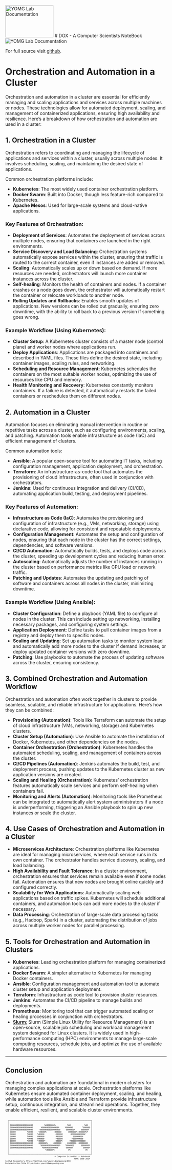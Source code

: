 <img src="../dox.png" width="150" height="100" alt="YOMG Lab Documentation">
# DOX - A Computer Scientists NoteBook

<img src="../image_2024-10-10_191913072.png"  alt="YOMG Lab Documentation">

For full source visit [github](https://github.com/youroldmangaming/DOX.git).


# Orchestration and Automation in a Cluster

Orchestration and automation in a cluster are essential for efficiently managing and scaling applications and services across multiple machines or nodes. These technologies allow for automated deployment, scaling, and management of containerized applications, ensuring high availability and resilience. Here’s a breakdown of how orchestration and automation are used in a cluster:

## 1. Orchestration in a Cluster

Orchestration refers to coordinating and managing the lifecycle of applications and services within a cluster, usually across multiple nodes. It involves scheduling, scaling, and maintaining the desired state of applications.

Common orchestration platforms include:
- **Kubernetes**: The most widely used container orchestration platform.
- **Docker Swarm**: Built into Docker, though less feature-rich compared to Kubernetes.
- **Apache Mesos**: Used for large-scale systems and cloud-native applications.

### Key Features of Orchestration:
- **Deployment of Services**: Automates the deployment of services across multiple nodes, ensuring that containers are launched in the right environments.
- **Service Discovery and Load Balancing**: Orchestration systems automatically expose services within the cluster, ensuring that traffic is routed to the correct container, even if instances are added or removed.
- **Scaling**: Automatically scales up or down based on demand. If more resources are needed, orchestrators will launch more container instances across the cluster.
- **Self-healing**: Monitors the health of containers and nodes. If a container crashes or a node goes down, the orchestrator will automatically restart the container or relocate workloads to another node.
- **Rolling Updates and Rollbacks**: Enables smooth updates of applications. New versions can be rolled out gradually, ensuring zero downtime, with the ability to roll back to a previous version if something goes wrong.

### Example Workflow (Using Kubernetes):
- **Cluster Setup**: A Kubernetes cluster consists of a master node (control plane) and worker nodes where applications run.
- **Deploy Applications**: Applications are packaged into containers and described in YAML files. These files define the desired state, including container images, scaling rules, and networking.
- **Scheduling and Resource Management**: Kubernetes schedules the containers on the most suitable worker nodes, optimizing the use of resources like CPU and memory.
- **Health Monitoring and Recovery**: Kubernetes constantly monitors containers. If a failure is detected, it automatically restarts the failed containers or reschedules them on different nodes.

## 2. Automation in a Cluster

Automation focuses on eliminating manual intervention in routine or repetitive tasks across a cluster, such as configuring environments, scaling, and patching. Automation tools enable infrastructure as code (IaC) and efficient management of clusters.

Common automation tools:
- **Ansible**: A popular open-source tool for automating IT tasks, including configuration management, application deployment, and orchestration.
- **Terraform**: An infrastructure-as-code tool that automates the provisioning of cloud infrastructure, often used in conjunction with orchestrators.
- **Jenkins**: Used for continuous integration and delivery (CI/CD), automating application build, testing, and deployment pipelines.

### Key Features of Automation:
- **Infrastructure as Code (IaC)**: Automates the provisioning and configuration of infrastructure (e.g., VMs, networking, storage) using declarative code, allowing for consistent and repeatable deployments.
- **Configuration Management**: Automates the setup and configuration of nodes, ensuring that each node in the cluster has the correct settings, dependencies, and software versions.
- **CI/CD Automation**: Automatically builds, tests, and deploys code across the cluster, speeding up development cycles and reducing human error.
- **Autoscaling**: Automatically adjusts the number of instances running in the cluster based on performance metrics like CPU load or network traffic.
- **Patching and Updates**: Automates the updating and patching of software and containers across all nodes in the cluster, minimizing downtime.

### Example Workflow (Using Ansible):
- **Cluster Configuration**: Define a playbook (YAML file) to configure all nodes in the cluster. This can include setting up networking, installing necessary packages, and configuring system settings.
- **Application Deployment**: Define tasks to pull container images from a registry and deploy them to specific nodes.
- **Scaling and Updating**: Set up automation tasks to monitor system load and automatically add more nodes to the cluster if demand increases, or deploy updated container versions with zero downtime.
- **Patching**: Use playbooks to automate the process of updating software across the cluster, ensuring consistency.

## 3. Combined Orchestration and Automation Workflow

Orchestration and automation often work together in clusters to provide seamless, scalable, and reliable infrastructure for applications. Here’s how they can be combined:

- **Provisioning (Automation)**: Tools like Terraform can automate the setup of cloud infrastructure (VMs, networking, storage) and Kubernetes clusters.
- **Cluster Setup (Automation)**: Use Ansible to automate the installation of Docker, Kubernetes, and other dependencies on the nodes.
- **Container Orchestration (Orchestration)**: Kubernetes handles the automated scheduling, scaling, and management of containers across the cluster.
- **CI/CD Pipelines (Automation)**: Jenkins automates the build, test, and deployment process, pushing updates to the Kubernetes cluster as new application versions are created.
- **Scaling and Healing (Orchestration)**: Kubernetes’ orchestration features automatically scale services and perform self-healing when containers fail.
- **Monitoring and Alerts (Automation)**: Monitoring tools like Prometheus can be integrated to automatically alert system administrators if a node is underperforming, triggering an Ansible playbook to spin up new instances or scale the cluster.

## 4. Use Cases of Orchestration and Automation in a Cluster
- **Microservices Architecture**: Orchestration platforms like Kubernetes are ideal for managing microservices, where each service runs in its own container. The orchestrator handles service discovery, scaling, and load balancing.
- **High Availability and Fault Tolerance**: In a cluster environment, orchestration ensures that services remain available even if some nodes fail. Automation ensures that new nodes are brought online quickly and configured correctly.
- **Scalability for Web Applications**: Automatically scaling web applications based on traffic spikes. Kubernetes will schedule additional containers, and automation tools can add more nodes to the cluster if necessary.
- **Data Processing**: Orchestration of large-scale data processing tasks (e.g., Hadoop, Spark) in a cluster, automating the distribution of jobs across multiple worker nodes for parallel processing.

## 5. Tools for Orchestration and Automation in Clusters
- **Kubernetes**: Leading orchestration platform for managing containerized applications.
- **Docker Swarm**: A simpler alternative to Kubernetes for managing Docker containers.
- **Ansible**: Configuration management and automation tool to automate cluster setup and application deployment.
- **Terraform**: Infrastructure as code tool to provision cluster resources.
- **Jenkins**: Automates the CI/CD pipeline to manage builds and deployments.
- **Prometheus**: Monitoring tool that can trigger automated scaling or healing processes in conjunction with orchestrators.
- [**Slurm**:](https://dox.youroldmangaming.com/slurm/) Slurm (Simple Linux Utility for Resource Management) is an open-source, scalable job scheduling and workload management system designed for Linux clusters. It is widely used in high-performance computing (HPC) environments to manage large-scale computing resources, schedule jobs, and optimize the use of available hardware resources.

---

## Conclusion

Orchestration and automation are foundational in modern clusters for managing complex applications at scale. Orchestration platforms like Kubernetes ensure automated container deployment, scaling, and healing, while automation tools like Ansible and Terraform provide infrastructure setup, continuous integration, and streamlined operations. Together, they enable efficient, resilient, and scalable cluster environments.




<div style="font-size: 50%;">
  <pre><code>
  ┌────────────────────────────────────────────────────────────────────────┐   
  │                                                                        │   
  │ @@@@@@@@@@@@@@@@@@@@          %@@@@@@@@%          %@@            %@@   │   
  │ @@@@@@@@@@@@@@@@@@@@       %@@@@@@@@@@@@@@%     %@@@@@@        *@@@@@@ │   
  │ @@@@@@@@@@@@@@@@@@@@      @@@@@@@@@@@@@@@@@@     @@@@@@@%     @@@@@@%  │   
  │ @@@@@          %@@@@     %@@@@@%       @@@@@@      @@@@@@@% @@@@@@%#   │   
  │ @@@@@          %@@@@    %@@@@@          @@@@@@       @@@@@@@@@@@@#     │   
  │ @@@@@          %@@@@    @@@@@@          #@@@@@         @@@@@@@@%       │   
  │ @@@@@          %@@@@    @@@@@@          %@@@@@        %@@@@@@@@@       │   
  │ @@@@@          %@@@@    *@@@@@*         @@@@@%      #@@@@@@@@@@@@@     │   
  │ @@@@@@@@@@@@@@@@@@@@     @@@@@@@%     @@@@@@@     #@@@@@@@  @@@@@@@@   │   
  │ @@@@@@@@@@@@@@@@@@@@      *@@@@@@@@@@@@@@@@%    *@@@@@@@      @@@@@@@% │   
  │ @@@@@@@@@@@@@@@@@@@@        %@@@@@@@@@@@@@       @@@@@%         @@@@@% │   
  │                                %@@@@@@%            @%             @%   │   
  │                                                                        │   
  └────────────────────────────────────────────────────────────────────────┘
                                           A Computer Scientist's Notebook
                                                            Y0MG 1990-2024
GitHub Repository https://github.com/youroldmangaming/DOX
Documentation Site https://dox.youroldmangaming.com
  </code></pre>
</div>
